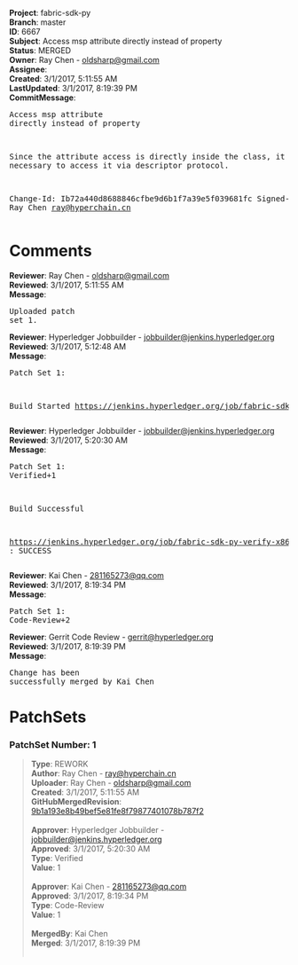 <strong>Project</strong>: fabric-sdk-py<br><strong>Branch</strong>: master<br><strong>ID</strong>: 6667<br><strong>Subject</strong>: Access msp attribute directly instead of property<br><strong>Status</strong>: MERGED<br><strong>Owner</strong>: Ray Chen - oldsharp@gmail.com<br><strong>Assignee</strong>:<br><strong>Created</strong>: 3/1/2017, 5:11:55 AM<br><strong>LastUpdated</strong>: 3/1/2017, 8:19:39 PM<br><strong>CommitMessage</strong>:<br><pre>Access msp attribute directly instead of property

Since the attribute access is directly inside the class, it is not
necessary to access it via descriptor protocol.

Change-Id: Ib72a440d8688846cfbe9d6b1f7a39e5f039681fc
Signed-off-by: Ray Chen <ray@hyperchain.cn>
</pre><h1>Comments</h1><strong>Reviewer</strong>: Ray Chen - oldsharp@gmail.com<br><strong>Reviewed</strong>: 3/1/2017, 5:11:55 AM<br><strong>Message</strong>: <pre>Uploaded patch set 1.</pre><strong>Reviewer</strong>: Hyperledger Jobbuilder - jobbuilder@jenkins.hyperledger.org<br><strong>Reviewed</strong>: 3/1/2017, 5:12:48 AM<br><strong>Message</strong>: <pre>Patch Set 1:

Build Started https://jenkins.hyperledger.org/job/fabric-sdk-py-verify-x86_64/75/</pre><strong>Reviewer</strong>: Hyperledger Jobbuilder - jobbuilder@jenkins.hyperledger.org<br><strong>Reviewed</strong>: 3/1/2017, 5:20:30 AM<br><strong>Message</strong>: <pre>Patch Set 1: Verified+1

Build Successful 

https://jenkins.hyperledger.org/job/fabric-sdk-py-verify-x86_64/75/ : SUCCESS</pre><strong>Reviewer</strong>: Kai Chen - 281165273@qq.com<br><strong>Reviewed</strong>: 3/1/2017, 8:19:34 PM<br><strong>Message</strong>: <pre>Patch Set 1: Code-Review+2</pre><strong>Reviewer</strong>: Gerrit Code Review - gerrit@hyperledger.org<br><strong>Reviewed</strong>: 3/1/2017, 8:19:39 PM<br><strong>Message</strong>: <pre>Change has been successfully merged by Kai Chen</pre><h1>PatchSets</h1><h3>PatchSet Number: 1</h3><blockquote><strong>Type</strong>: REWORK<br><strong>Author</strong>: Ray Chen - ray@hyperchain.cn<br><strong>Uploader</strong>: Ray Chen - oldsharp@gmail.com<br><strong>Created</strong>: 3/1/2017, 5:11:55 AM<br><strong>GitHubMergedRevision</strong>: [9b1a193e8b49bef5e81fe8f79877401078b787f2](https://github.com/hyperledger-gerrit-archive/fabric-sdk-py/commit/9b1a193e8b49bef5e81fe8f79877401078b787f2)<br><br><strong>Approver</strong>: Hyperledger Jobbuilder - jobbuilder@jenkins.hyperledger.org<br><strong>Approved</strong>: 3/1/2017, 5:20:30 AM<br><strong>Type</strong>: Verified<br><strong>Value</strong>: 1<br><br><strong>Approver</strong>: Kai Chen - 281165273@qq.com<br><strong>Approved</strong>: 3/1/2017, 8:19:34 PM<br><strong>Type</strong>: Code-Review<br><strong>Value</strong>: 1<br><br><strong>MergedBy</strong>: Kai Chen<br><strong>Merged</strong>: 3/1/2017, 8:19:39 PM<br><br></blockquote>